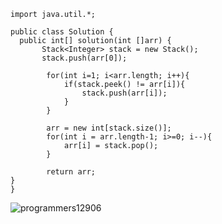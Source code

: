 ```
import java.util.*;

public class Solution {
  public int[] solution(int []arr) {
       Stack<Integer> stack = new Stack();
       stack.push(arr[0]);
        
        for(int i=1; i<arr.length; i++){
            if(stack.peek() != arr[i]){
                stack.push(arr[i]);
            }
        }
        
        arr = new int[stack.size()];
        for(int i = arr.length-1; i>=0; i--){
            arr[i] = stack.pop();
        }
        
        return arr;
}
}
```
![programmers12906](https://github.com/user-attachments/assets/22b001a0-b400-4ccd-a8c8-1364b65ace84)
